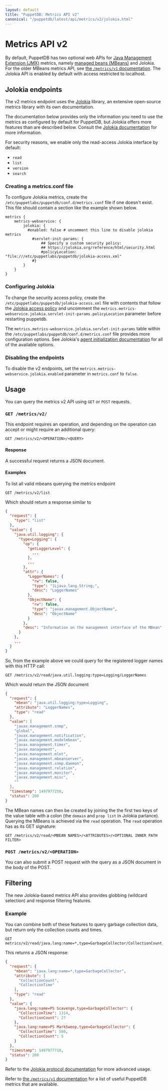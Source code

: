 ```yaml
---
layout: default
title: "PuppetDB: Metrics API v2"
canonical: "/puppetdb/latest/api/metrics/v2/jolokia.html"
---
```


# Metrics API v2

By default, PuppetDB has two optional web APIs for
[Java Management Extension (JMX)](https://docs.oracle.com/javase/tutorial/jmx/index.html)
metrics, namely [managed beans (MBeans)](https://docs.oracle.com/javase/tutorial/jmx/mbeans/) and Jolokia.
For the older MBeans metrics API, see [the `/metrics/v1` documentation](../v1/mbeans.html).
The Jolokia API is enabled by default with access restricted to localhost.

## Jolokia endpoints

The v2 metrics endpoint uses the [Jolokia](https://jolokia.org) library, an
extensive open-source metrics library with its own documentation.

The documentation below provides only the information you need to use the metrics
as configured by default for PuppetDB, but Jolokia offers more features than
are described below. Consult the [Jolokia documentation](https://jolokia.org/documentation.html)
for more information.

For security reasons, we enable only the read-access Jolokia interface by default:

-   `read`
-   `list`
-   `version`
-   `search`

### Creating a metrics.conf file
To configure Jolokia metrics, create the `/etc/puppetlabs/puppetdb/conf.d/metrics.conf`
file if one doesn't exist. This file should contain a section like the example shown
below.
```
metrics {
    metrics-webservice: {
        jolokia: {
          #enabled: false # uncomment this line to disable jolokia metrics
            #servlet-init-params: {
                ## Specify a custom security policy:
                ## https://jolokia.org/reference/html/security.html
                #policyLocation: "file:///etc/puppetlabs/puppetdb/jolokia-access.xml"
            #}
        }
    }
}
```

### Configuring Jolokia

To change the security access policy, create the `/etc/puppetlabs/puppetdb/jolokia-access.xml`
file with contents that follow the [Jolokia access policy](https://jolokia.org/reference/html/security.html)
and uncomment the `metrics.metrics-webservice.jolokia.servlet-init-params.policyLocation`
parameter before restarting puppetdb.

The `metrics.metrics-webservice.jolokia.servlet-init-params` table
within the `/etc/puppetlabs/puppetdb/conf.d/metrics.conf` file provides more configuration options. See Jolokia's [agent initialization documentation](https://jolokia.org/reference/html/agents.html#agent-war-init-params) for all of the available options.

### Disabling the endpoints

To disable the v2 endpoints, set the `metrics.metrics-webservice.jolokia.enabled` parameter in `metrics.conf` to `false`.

## Usage

You can query the metrics v2 API using `GET` or `POST` requests.

### `GET /metrics/v2/`

This endpoint requires an operation, and depending on the operation can accept or might require an additional query:

```
GET /metrics/v2/<OPERATION>/<QUERY>
```

#### Response

A successful request returns a JSON document.

#### Examples

To list all valid mbeans querying the metrics endpoint

    GET /metrics/v2/list

Which should return a response similar to

``` json
{
  "request": {
    "type": "list"
  },
  "value": {
    "java.util.logging": {
      "type=Logging": {
        "op": {
          "getLoggerLevel": {
            ...
          },
          ...
        },
        "attr": {
          "LoggerNames": {
            "rw": false,
            "type": "[Ljava.lang.String;",
            "desc": "LoggerNames"
          },
          "ObjectName": {
            "rw": false,
            "type": "javax.management.ObjectName",
            "desc": "ObjectName"
          }
        },
        "desc": "Information on the management interface of the MBean"
      }
    },
    ...
  }
}
```

So, from the example above we could query for the registered logger names with
this HTTP call:

    GET /metrics/v2/read/java.util.logging:type=Logging/LoggerNames

Which would return the JSON document

``` json
{
  "request": {
    "mbean": "java.util.logging:type=Logging",
    "attribute": "LoggerNames",
    "type": "read"
  },
  "value": [
    "javax.management.snmp",
    "global",
    "javax.management.notification",
    "javax.management.modelmbean",
    "javax.management.timer",
    "javax.management",
    "javax.management.mlet",
    "javax.management.mbeanserver",
    "javax.management.snmp.daemon",
    "javax.management.relation",
    "javax.management.monitor",
    "javax.management.misc",
    ""
  ],
  "timestamp": 1497977258,
  "status": 200
}
```

The MBean names can then be created by joining the the first two keys of the
value table with a colon (the `domain` and `prop list` in Jolokia parlance).
Querying the MBeans is achieved via the `read` operation. The `read` operation
has as its GET signature:

    GET /metrics/v2/read/<MBEAN NAMES>/<ATTRIBUTES>/<OPTIONAL INNER PATH FILTER>

### `POST /metrics/v2/<OPERATION>`

You can also submit a POST request with the query as a JSON document in the body of the POST.

## Filtering

The new Jolokia-based metrics API also provides globbing (wildcard selection) and response filtering features.

### Example

You can combine both of these features to query garbage collection data, but return only the collection counts and times.

```
GET metrics/v2/read/java.lang:name=*,type=GarbageCollector/CollectionCount,CollectionTime
```

This returns a JSON response:

``` json
{
  "request": {
    "mbean": "java.lang:name=*,type=GarbageCollector",
    "attribute": [
      "CollectionCount",
      "CollectionTime"
    ],
    "type": "read"
  },
  "value": {
    "java.lang:name=PS Scavenge,type=GarbageCollector": {
      "CollectionTime": 1314,
      "CollectionCount": 27
    },
    "java.lang:name=PS MarkSweep,type=GarbageCollector": {
      "CollectionTime": 580,
      "CollectionCount": 5
    }
  },
  "timestamp": 1497977710,
  "status": 200
}
```

Refer to the
[Jolokia protocol documentation](https://jolokia.org/reference/html/protocol.html)
for more advanced usage.

Refer to [the `/metrics/v1` documentation](../v1/mbeans.html#useful-metrics) for a list
of useful PuppetDB metrics that are available.
